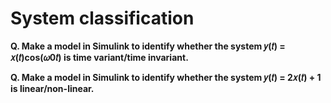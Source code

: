 # System classification

**Q. Make a model in Simulink to identify whether the system 𝑦(𝑡) = 𝑥(𝑡)cos⁡(𝜔0𝑡) is time variant/time
invariant.**

**Q. Make a model in Simulink to identify whether the system 𝑦(𝑡) = 2𝑥(𝑡) + 1 is linear/non-linear.**
